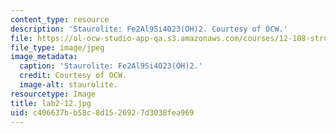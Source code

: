 ```yaml
---
content_type: resource
description: 'Staurolite: Fe2Al9Si4O23(OH)2. Courtesy of OCW.'
file: https://ol-ocw-studio-app-qa.s3.amazonaws.com/courses/12-108-structure-of-earth-materials-fall-2004/c406637bb58c8d1526927d3038fea969_lab2-12.jpg
file_type: image/jpeg
image_metadata:
  caption: 'Staurolite: Fe2Al9Si4O23(OH)2.'
  credit: Courtesy of OCW.
  image-alt: staurolite.
resourcetype: Image
title: lab2-12.jpg
uid: c406637b-b58c-8d15-2692-7d3038fea969
---
```

